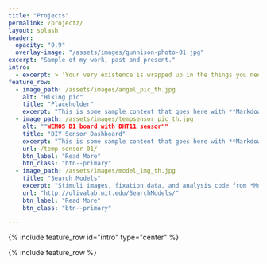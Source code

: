 ```yaml
---
title: "Projects"
permalink: /projectz/
layout: splash
header:
  opacity: "0.9"
  overlay-image: "/assets/images/gunnison-photo-01.jpg"
excerpt: "Sample of my work, past and present."
intro: 
  - excerpt: > 'Your very existence is wrapped up in the things you need to fulfill. Whatever you choose for a career path, remember the struggles along the way are only meant to shape you for your purpose. ' <cite> Chadwick Boseman </cite>
feature_row:
  - image_path: /assets/images/angel_pic_th.jpg
    alt: "Hiking pic"
    title: "Placeholder"
    excerpt: "This is some sample content that goes here with **Markdown** formatting."
  - image_path: /assets/images/tempsensor_pic_th.jpg
    alt: ""WEMOS D1 board with DHT11 sensor""
    title: "DIY Sensor Dashboard"
    excerpt: "This is some sample content that goes here with **Markdown** formatting."
    url: /temp-sensor-01/
    btn_label: "Read More"
    btn_class: "btn--primary"
  - image_path: /assets/images/model_img_th.jpg
    title: "Search Models"
    excerpt: "Stimuli images, fixation data, and analysis code from *Modeling Search for People in 900 Scenes*."
    url: "http://olivalab.mit.edu/SearchModels/"
    btn_label: "Read More"
    btn_class: "btn--primary"

---
```


{% include feature_row id="intro" type="center" %}

{% include feature_row %}

